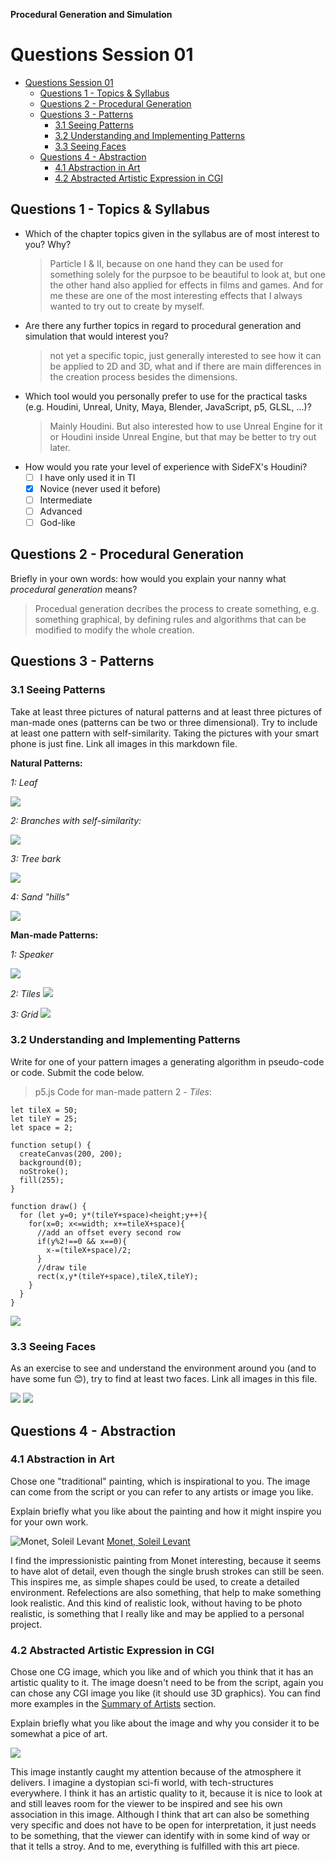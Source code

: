**Procedural Generation and Simulation**

# Questions Session 01

- [Questions Session 01](#questions-session-01)
  - [Questions 1 - Topics & Syllabus](#questions-1---topics--syllabus)
  - [Questions 2 - Procedural Generation](#questions-2---procedural-generation)
  - [Questions 3 - Patterns](#questions-3---patterns)
    - [3.1 Seeing Patterns](#31-seeing-patterns)
    - [3.2 Understanding and Implementing Patterns](#32-understanding-and-implementing-patterns)
    - [3.3 Seeing Faces](#33-seeing-faces)
  - [Questions 4 - Abstraction](#questions-4---abstraction)
    - [4.1 Abstraction in Art](#41-abstraction-in-art)
    - [4.2 Abstracted Artistic Expression in CGI](#42-abstracted-artistic-expression-in-cgi)

## Questions 1 - Topics & Syllabus

* Which of the chapter topics given in the syllabus are of most interest to you? Why?
  > Particle I & II, because on one hand they can be used for something solely for the purpsoe to be beautiful to look at, but one the other hand also applied for effects in films and games. And for me these are one of the most interesting effects that I always wanted to try out to create by myself.
* Are there any further topics in regard to procedural generation and simulation that would interest you?
  > not yet a specific topic, just generally interested to see how it can be applied to 2D and 3D, what and if there are main differences in the creation process besides the dimensions.
* Which tool would you personally prefer to use for the practical tasks (e.g. Houdini, Unreal, Unity, Maya, Blender, JavaScript, p5, GLSL, ...)?
    > Mainly Houdini. But also interested how to use Unreal Engine for it or Houdini inside Unreal Engine, but that may be better to try out later.
* How would you rate your level of experience with SideFX's Houdini?
    * [ ] I have only used it in TI
    * [x] Novice (never used it before)
    * [ ] Intermediate
    * [ ] Advanced
    * [ ] God-like

## Questions 2 - Procedural Generation

Briefly in your own words: how would you explain your nanny what *procedural generation* means? 

> Procedual generation decribes the process to create something, e.g. something graphical, by defining rules and algorithms that can be modified to modify the whole creation.

## Questions 3 - Patterns

### 3.1 Seeing Patterns

Take at least three pictures of natural patterns and at least three pictures of man-made ones (patterns can be two or three dimensional). Try to include at least one pattern with self-similarity. Taking the pictures with your smart phone is just fine. Link all images in this markdown file.

**Natural Patterns:**

*1: Leaf*

![](img/Pattern4.jpeg)

*2: Branches with self-similarity:*

![](img/Pattern5.jpeg)

*3: Tree bark*

![](img/Pattern6.jpeg)


*4: Sand "hills"*

![](img/Pattern7.jpeg)

**Man-made Patterns:**

*1: Speaker*

![](img/Pattern1.jpeg)

*2: Tiles*
![](img/Pattern2.jpeg)

*3: Grid*
![](img/Pattern3.jpeg)




### 3.2 Understanding and Implementing Patterns

Write for one of your pattern images a generating algorithm in pseudo-code or code. Submit the code below.

> p5.js Code for man-made pattern 2 - *Tiles*:

```
let tileX = 50;
let tileY = 25;
let space = 2;

function setup() {
  createCanvas(200, 200);
  background(0);
  noStroke();
  fill(255);
}

function draw() {
  for (let y=0; y*(tileY+space)<height;y++){
    for(x=0; x<=width; x+=tileX+space){
      //add an offset every second row
      if(y%2!==0 && x==0){  
        x-=(tileX+space)/2;
      }
      //draw tile
      rect(x,y*(tileY+space),tileX,tileY);
    }
  }
}
```
![](img/sketch.png)



### 3.3 Seeing Faces

As an exercise to see and understand the environment around you (and to have some fun 😊), try to find at least two faces. Link all images in this file.

![](img/Face1.jpeg)
![](img/Face2.jpeg)





## Questions 4 - Abstraction

### 4.1 Abstraction in Art

Chose one "traditional" painting, which is inspirational to you. The image can come from the script or you can refer to any artists or image you like.  

Explain briefly what you like about the painting and how it might inspire you for your own work.

![Monet, Soleil Levant](img/Monet_Painting.jpg)
[Monet, Soleil Levant](https://en.wikipedia.org/wiki/Impressionism#/media/File:Claude_Monet,_Impression,_soleil_levant.jpg)

I find the impressionistic painting from Monet interesting, because it seems to have alot of detail, even though the single brush strokes can still be seen. This inspires me, as simple shapes could be used, to create a detailed environment. Refelections are also something, that help to make something look realistic. And this kind of realistic look, without having to be photo realistic, is something that I really like and may be applied to a personal project.

### 4.2 Abstracted Artistic Expression in CGI

Chose one CG image, which you like and of which you think that it has an artistic quality to it. The image doesn't need to be from the script, again you can chose any CGI image you like (it should use 3D graphics). You can find more examples in the [Summary of Artists](../../02_scripts/pgs_ss22_01_intro_script.md#summary-of-artists) section.  

Explain briefly what you like about the image and why you consider it to be somewhat a pice of art. 

![](img/cgi_11.jpg)

This image instantly caught my attention because of the atmosphere it delivers. I imagine a dystopian sci-fi world, with tech-structures everywhere. I think it has an artistic quality to it, because it is nice to look at and still leaves room for the viewer to be inspired and see his own association in this image. Although I think that art can also be something very specific and does not have to be open for interpretation, it just needs to be something, that the viewer can identify with in some kind of way or that it tells a stroy. And to me, everything is fulfilled with this art piece.




